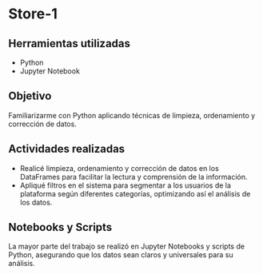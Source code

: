 # Store-1

## Herramientas utilizadas

- Python
- Jupyter Notebook

## Objetivo

Familiarizarme con Python aplicando técnicas de limpieza, ordenamiento y corrección de datos.

## Actividades realizadas

- Realicé limpieza, ordenamiento y corrección de datos en los DataFrames para facilitar la lectura y comprensión de la información.
- Apliqué filtros en el sistema para segmentar a los usuarios de la plataforma según diferentes categorías, optimizando así el análisis de los datos.

## Notebooks y Scripts

La mayor parte del trabajo se realizó en Jupyter Notebooks y scripts de Python, asegurando que los datos sean claros y universales para su análisis.
